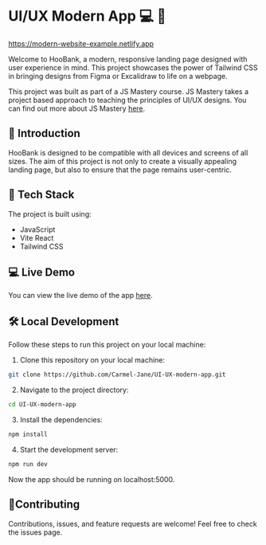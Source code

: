 # UI/UX Modern App :computer: :art:
https://modern-website-example.netlify.app

Welcome to HooBank, a modern, responsive landing page designed with user experience in mind. This project showcases the power of Tailwind CSS in bringing designs from Figma or Excalidraw to life on a webpage. 

This project was built as part of a JS Mastery course. JS Mastery takes a project based approach to teaching the principles of UI/UX designs. You can find out more about JS Mastery [here](https://www.jsmastery.pro/).

## :rocket: Introduction

HooBank is designed to be compatible with all devices and screens of all sizes. The aim of this project is not only to create a visually appealing landing page, but also to ensure that the page remains user-centric.

## :wrench: Tech Stack

The project is built using:

- JavaScript
- Vite React
- Tailwind CSS

## :computer: Live Demo

You can view the live demo of the app [here](https://modern-website-example.netlify.app).

## :hammer_and_wrench: Local Development

Follow these steps to run this project on your local machine:

1. Clone this repository on your local machine:
```bash
git clone https://github.com/Carmel-Jane/UI-UX-modern-app.git
```
2. Navigate to the project directory:
```bash
cd UI-UX-modern-app
```
3. Install the dependencies:
```bash
npm install 
```
4. Start the development server:
```bash
npm run dev
```
Now the app should be running on localhost:5000.

## 🤝Contributing
Contributions, issues, and feature requests are welcome! Feel free to check the issues page.